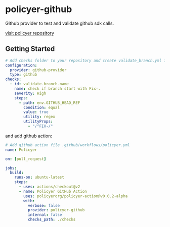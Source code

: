 # policyer-github

Github provider to test and validate github sdk calls.

[visit policyer repository](https://github.com/niradler/policyer)

## Getting Started

```yaml
# Add checks folder to your repository and create validate_branch.yml file
configuration:
  provider: github-provider
  type: github
checks:
  - id: validate-branch-name
    name: check if branch start with Fix-.
    severity: High
    steps:
      - path: env.GITHUB_HEAD_REF
        condition: equal
        value: true
        utility: regex
        utilityProps:
          - "/^FIX-/"
```

and add github action:

```yaml
# Add github action file .github/workflows/policyer.yml
name: Policyer

on: [pull_request]

jobs:
  build:
    runs-on: ubuntu-latest
    steps:
      - uses: actions/checkout@v2
      - name: Policyer GitHub Action
        uses: policyerorg/policyer-action@v0.0.2-alpha
        with:
          verbose: false
          provider: policyer-github
          internal: false
          checks_path: ./checks
```
